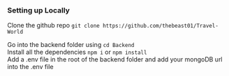 ### Setting up Locally 
Clone the github repo `git clone https://github.com/thebeast01/Travel-World`  

Go into the backend folder using `cd Backend`  
Install all the dependencies `npm i` or `npm install`  
Add a .env file in the root of the backend folder and add your mongoDB url into the .env file

